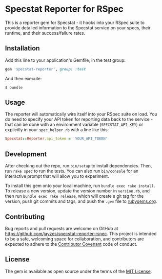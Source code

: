 # Specstat Reporter for RSpec

This is a reporter gem for Specstat - it hooks into your  RSpec suite to provide
detailed information to the Specstat service on your specs, their runtime, and
their success/failure rates.

## Installation

Add this line to your application's Gemfile, in the test group:

```ruby
gem 'specstat-reporter', group: :test
```

And then execute:

    $ bundle

## Usage

The reporter will automatically wire itself into your RSpec suite on load. You
do need to specify your API token for reporting data back to the service - that
  can be done with an environment variable (`SPECSTAT_API_KEY`) or explicitly in
  your `spec_helper.rb` with a line like this:

```ruby
Specstat::Reporter.api_token = 'YOUR_API_TOKEN'
```

## Development

After checking out the repo, run `bin/setup` to install dependencies. Then, run `rake spec` to run the tests. You can also run `bin/console` for an interactive prompt that will allow you to experiment.

To install this gem onto your local machine, run `bundle exec rake install`. To release a new version, update the version number in `version.rb`, and then run `bundle exec rake release`, which will create a git tag for the version, push git commits and tags, and push the `.gem` file to [rubygems.org](https://rubygems.org).

## Contributing

Bug reports and pull requests are welcome on GitHub at https://github.com/jayzes/specstat-reporter-rspec. This project is intended to be a safe, welcoming space for collaboration, and contributors are expected to adhere to the [Contributor Covenant](contributor-covenant.org) code of conduct.


## License

The gem is available as open source under the terms of the [MIT License](http://opensource.org/licenses/MIT).


